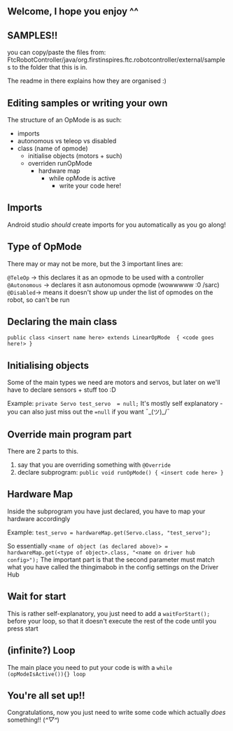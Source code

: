 ## Welcome, I hope you enjoy ^^

## SAMPLES!!
you can copy/paste the files from:
FtcRobotController/java/org.firstinspires.ftc.robotcontroller/external/samples
to the folder that this is in.

The readme in there explains how they are organised :)

## Editing samples or writing your own
The structure of an OpMode is as such:

* imports
* autonomous vs teleop vs disabled
* class (name of opmode)
    * initialise objects (motors + such)
    * overriden runOpMode
      * hardware map
        * while opMode is active
          * write your code here!

## Imports
Android studio *should* create imports for you automatically as you go along!

## Type of OpMode
There may or may not be more, but the 3 important lines are:

``@TeleOp`` -> this declares it as an opmode to be used with a controller
``@Autonomous`` -> declares it asn autonomous opmode (wowwwww :0 /sarc)
``@Disabled``-> means it doesn't show up under the list of opmodes on the robot, so can't be run

## Declaring the main class

``public class <insert name here> extends LinearOpMode 
{
<code goes here!>
}``

## Initialising objects
Some of the main types we need are motors and servos, but later on we'll have to declare sensors + stuff too :D

Example:
``private Servo test_servo  = null;``
It's mostly self explanatory - you can also just miss out the ``=null`` if you want ¯\_(ツ)_/¯

## Override main program part
There are 2 parts to this.

1) say that you are overriding something with ``@Override``
2) declare subprogram: ``public void runOpMode() { <insert code here> }`` 

## Hardware Map
Inside the subprogram you have just declared, you have to map your hardware accordingly

Example:
``test_servo = hardwareMap.get(Servo.class, "test_servo");``

So essentially ``<name of object (as declared above)> = hardwareMap.get(<type of object>.class, "<name on driver hub config>");``
The important part is that the second parameter must match what you have called the thingimabob in the config settings on the Driver Hub

## Wait for start
This is rather self-explanatory, you just need to add a ``waitForStart();`` before your loop, so that it doesn't execute the rest of the code until you press start

## (infinite?) Loop
The main place you need to put your code is with a ``while (opModeIsActive()){} loop``

## You're all set up!!
Congratulations, now you just need to write some code which actually *does* something!! (*^▽^*)
